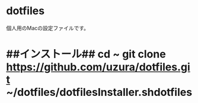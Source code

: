 dotfiles
========
個人用のMacの設定ファイルです。

##インストール##
    cd ~
    git clone https://github.com/uzura/dotfiles.git
    ~/dotfiles/dotfilesInstaller.shdotfiles
========
